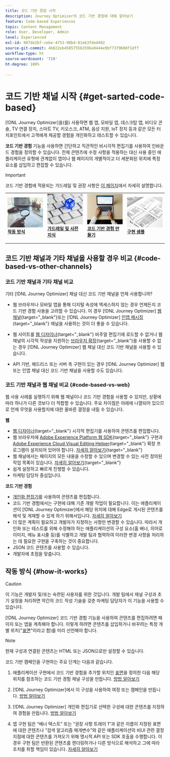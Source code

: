```yaml
---
title: 코드 기반 경험 시작
description: Journey Optimizer의 코드 기반 경험에 대해 알아보기
feature: Code-based Experiences
topic: Content Management
role: User, Developer, Admin
level: Experienced
exl-id: 987de2bf-cebe-4753-98b4-01eb3fded492
source-git-commit: 4b822eb45857556359ba9444e9bf7379608f1dff
workflow-type: ht
source-wordcount: '719'
ht-degree: 100%

---
```


# 코드 기반 채널 시작 {#get-sarted-code-based}

[!DNL Journey Optimizer]을(를) 사용하면 웹 앱, 모바일 앱, 데스크탑 앱, 비디오 콘솔, TV 연결 장치, 스마트 TV, 키오스크, ATM, 음성 지원, IoT 장치 등과 같은 모든 터치포인트에서 고객에게 제공할 경험을 개인화하고 테스트할 수 있습니다.

**코드 기반 경험** 기능을 사용하면 간단하고 직관적인 비시각적 편집기를 사용하여 인바운드 경험을 정의할 수 있습니다. 전체 콘텐츠에 수정 사항을 적용하는 대신 사용 중인 애플리케이션 유형에 관계없이 앱이나 웹 페이지의 개별적이고 더 세분화된 위치에 특정 요소를 삽입하고 편집할 수 있습니다.

<!--[!DNL Journey Optimizer] allows you to compose and deliver content on any inbound device in a developer-focused workflow. You can leverage all the personalization capabilities, and preview what will be published. The content can be static (images, text, JSON, HTML) or dynamic (offers, decisions, recommendations). You can also insert custom content actions in your omni-channel journeys.-->

>[!IMPORTANT]
>
>코드 기반 경험에 적용되는 가드레일 및 권장 사항은 [이 페이지](code-based-prerequisites.md)에서 자세히 설명합니다.


<!--Discover the detailed steps to create a code-based campaign in this video.-->

<table style="table-layout:fixed"><tr style="border: 0;">
<td>
<a href="#how-it-works">
<img alt="리드" src="../assets/do-not-localize/privacy-audit.jpeg">
</a>
<div><a href="#how-it-works"><strong>작동 방식</strong>
</div>
<p>
</td>
<td>
<a href="code-based-prerequisites.md">
<img alt="유효성 검사" src="../assets/do-not-localize/web-prerequisites.jpg">
</a>
<div>
<a href="code-based-prerequisites.md"><strong>가드레일 및 사전 지식</strong></a>
</div>
<p>
</td>
<td>
<a href="create-code-based.md#create-code-based-campaign">
<img alt="드물게" src="../assets/do-not-localize/web-create.jpg">
</a>
<div>
<a href="create-code-based.md#create-code-based-campaign"><strong>코드 기반 경험 만들기</strong></a>
</div>
<p></td>
<td>
<a href="code-based-implementation-samples.md">
<img alt="유효성 검사" src="../assets/do-not-localize/web-design.jpg">
</a>
<div>
<a href="code-based-implementation-samples.md"><strong>구현 샘플</strong></a>
</div>
<p>
</td>
</tr></table>

<!--[Learn how to create a code-based campaign in this video](#video)-->

## 코드 기반 채널과 기타 채널을 사용할 경우 비교 {#code-based-vs-other-channels}

### 코드 기반 채널과 기타 채널 비교

기타 [!DNL Journey Optimizer] 채널 대신 코드 기반 채널을 언제 사용합니까?

* 웹 브라우저나 모바일 앱을 통해 디지털 속성에 액세스하지 않는 경우 언제든지 코드 기반 경험 사용을 고려할 수 있습니다. 이 경우 [!DNL Journey Optimizer] [웹 채널](../web/get-started-web.md){target="_blank"}또는 [!DNL Journey Optimizer] [인앱 메시징](../in-app/get-started-in-app.md){target="_blank"} 채널을 사용하는 것이 더 좋을 수 있습니다.

* 웹 사이트를 [웹 디자이너](../web/web-visual-editor.md){target="_blank"} 비주얼 편집기에 로드할 수 없거나 웹 채널의 시각적 작성을 지원하는 [브라우저 확장](../web/web-prerequisites.md#visual-authoring-prerequisites){target="_blank"}을 사용할 수 없는 경우 [!DNL Journey Optimizer] 웹 채널 대신 코드 기반 채널을 사용할 수 있습니다.

* API 기반, 헤드리스 또는 서버 측 구현이 있는 경우 [!DNL Journey Optimizer] 웹 또는 인앱 채널 대신 코드 기반 채널을 사용할 수도 있습니다.

### 코드 기반 채널과 웹 채널 비교 {#code-based-vs-web}

웹 사용 사례를 실행하기 위해 웹 채널이나 코드 기반 경험을 사용할 수 있지만, 상황에 따라 하나가 다른 것보다 더 적합할 수 있습니다. 주요 차이점은 아래에 나열되어 있으므로 언제 무엇을 사용할지에 대한 올바른 결정을 내릴 수 있습니다.

**웹**

* [웹 디자이너](../web/web-visual-editor.md){target="_blank"} 시각적 편집기를 사용하여 콘텐츠를 편집합니다.
* 웹 브라우저에 [Adobe Experience Platform 웹 SDK](https://experienceleague.adobe.com/docs/platform-learn/implement-web-sdk/overview.html?lang=ko-KR){target="_blank"} 구현과 [Adobe Experience Cloud Visual Editing Helper](https://chrome.google.com/webstore/detail/adobe-experience-cloud-vi/kgmjjkfjacffaebgpkpcllakjifppnca){target="_blank"} 확장 프로그램이 설치되어 있어야 합니다. [자세히 알아보기](../web/web-prerequisites.md){target="_blank"}
* 웹 채널에서는 페이지의 모든 내용을 수정할 수 있으며 변경할 수 있는 사전 정의된 작업 목록이 있습니다. [자세히 알아보기](../web/web-visual-editor.md){target="_blank"}
* 쉽게 설정하고 빠르게 진행할 수 있습니다.
* 마케팅 담당자 중심입니다.

**코드 기반 경험**

* [개인화 편집기](create-code-based.md#edit-code)를 사용하여 콘텐츠를 편집합니다.
* 코드 기반 경험에서는 구현에 대해 기존 개발 작업이 필요합니다. 이는 애플리케이션이 [!DNL Journey Optimizer]에서 해당 위치에 대해 Edge로 게시된 콘텐츠를 해석 및 게재할 수 있게 하기 위해서입니다. [자세히 알아보기](code-based-configuration.md#surface-definition)
* 더 많은 계획이 필요하고 개발자가 지정하는 사항만 변경할 수 있습니다. 따라서 개인화 또는 테스트를 위해 수정해야 하는 애플리케이션의 구성 요소(홈 배너, 히어로 이미지, 메뉴 표시줄 등)를 식별하고 개발 팀과 협력하여 이러한 변경 사항을 처리하는 데 필요한 구현을 구축하는 것이 중요합니다.
* JSON 코드 콘텐츠를 사용할 수 있습니다.
* 개발자에 초점을 맞춥니다.

## 작동 방식 {#how-it-works}

>[!CAUTION]
>
>이 기능은 개발자 및/또는 숙련된 사용자를 위한 것입니다. 개발 팀에서 채널 구성과 초기 설정을 처리하면 약간의 코드 작성 기술을 갖춘 마케팅 담당자가 이 기능을 사용할 수 있습니다.

[!DNL Journey Optimizer] 코드 기반 경험 기능을 사용하여 콘텐츠를 편집하려면 페이지 또는 앱을 계측해야 합니다. 이렇게 하려면 콘텐츠를 삽입하거나 바꾸려는 특정 개별 위치(&quot;[표면](code-based-configuration.md#surface-definition)&quot;이라고 함)를 미리 선언해야 합니다.

>[!NOTE]
>
>현재 구성과 연결된 콘텐츠는 HTML 또는 JSON으로만 설정할 수 있습니다. 

코드 기반 캠페인을 구현하는 주요 단계는 다음과 같습니다.

1. 애플리케이션 구현에서 코드 기반 경험을 추가할 위치인 [표면](code-based-configuration.md#surface-definition)을 정의한 다음 해당 위치를 참조하는 코드 기반 경험 채널 구성을 만듭니다. [방법 알아보기](code-based-configuration.md#create-code-based-configuration)

1. [!DNL Journey Optimizer]에서 이 구성을 사용하여 여정 또는 캠페인을 만듭니다. [방법 알아보기](create-code-based.md#create-code-based-campaign)

1. [!DNL Journey Optimizer] 개인화 편집기로 선택한 구성에 대한 콘텐츠를 지정하여 경험을 만듭니다. [방법 알아보기](create-code-based.md#edit-code)

1. 앱 구현 팀은 “배너 텍스트” 또는 “권장 사항 트레이 1”과 같은 이름이 지정된 표면에 대한 콘텐츠나 “검색 알고리즘 매개변수”와 같은 애플리케이션의 비UI 관련 결정 지점에 대한 콘텐츠를 가져오기 위해 명시적 API 또는 SDK 호출을 수행합니다. 이 경우 구현 팀은 반환된 콘텐츠를 렌더링하거나 다른 방식으로 해석하고 그에 따라 조치를 취할 책임이 있습니다. [자세히 알아보기](code-based-implementation-samples.md)
